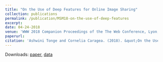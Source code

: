 ```yaml
---
title: "On the Use of Deep Features for Online Image Sharing"
collection: publications
permalink: /publication/MSM18-on-the-use-of-deep-features
excerpt: 
date: 04-24-2018
venue: 'WWW 2018 Companion Proceedings of the The Web Conference, Lyon, France.'
paperurl: 
citation: 'Ashwini Tonge and Cornelia Caragea. (2018). &quot;On the Use of Deep Features for Online Image Sharing.&quot; <i>In Companion Proceedings of the The Web Conference 2018 (WWW '18).</i>.1(2)'
---
```

Downloads: [paper](http://academicpages.github.io/files/paper2.pdf), [data](https://github.com/ashwinitonge/privacy-aware-tag-rec)
